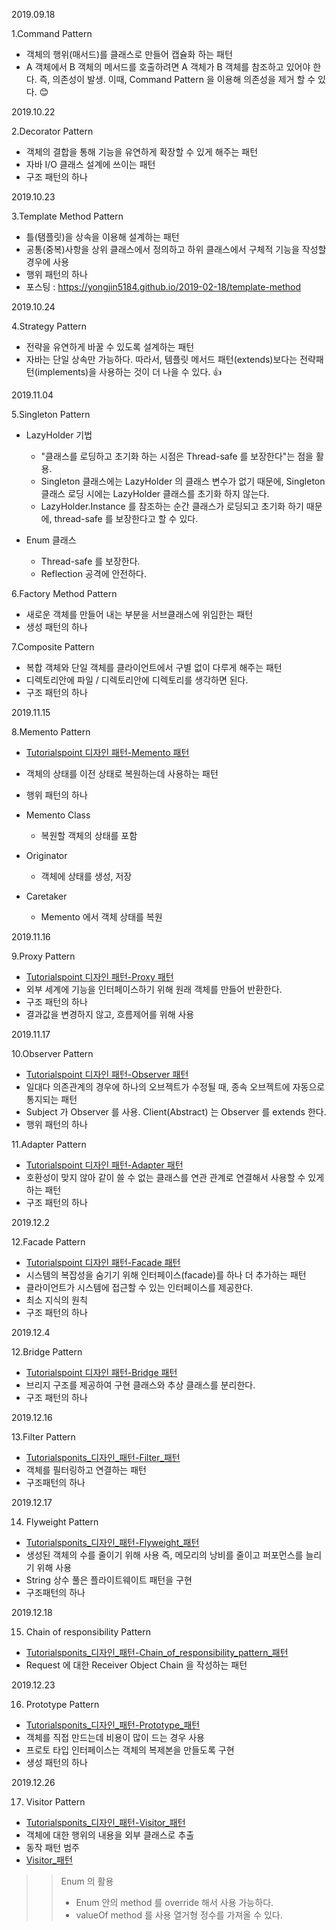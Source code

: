 2019.09.18

1.Command Pattern 
* 객체의 행위(매서드)를 클래스로 만들어 캡슐화 하는 패턴
* A 객체에서 B 객체의 메서드를 호출하려면 A 객체가 B 객체를 참조하고 있어야 한다. 
즉, 의존성이 발생. 이때, Command Pattern 을 이용해 의존성을 제거 할 수 있다. :blush:

2019.10.22

2.Decorator Pattern
* 객체의 결합을 통해 기능을 유연하게 확장할 수 있게 해주는 패턴
* 자바 I/O 클래스 설계에 쓰이는 패턴
* 구조 패턴의 하나

2019.10.23

3.Template Method Pattern
* 틀(탬플릿)을 상속을 이용해 설계하는 패턴
* 공통(중복)사항을 상위 클래스에서 정의하고 하위 클래스에서 구체적 기능을 작성할 경우에 사용
* 행위 패턴의 하나
* 포스팅 : https://yongjin5184.github.io/2019-02-18/template-method

2019.10.24

4.Strategy Pattern
* 전략을 유연하게 바꿀 수 있도록 설계하는 패턴
* 자바는 단일 상속만 가능하다. 
  따라서, 템플릿 메서드 패턴(extends)보다는 전략패턴(implements)을 사용하는 것이 더 나을 수 있다. :+1:

2019.11.04

5.Singleton Pattern

* LazyHolder 기법 
    * "클래스를 로딩하고 초기화 하는 시점은 Thread-safe 를 보장한다"는 점을 활용. 
    * Singleton 클래스에는 LazyHolder 의 클래스 변수가 없기 때문에, Singleton 클래스 로딩 시에는 LazyHolder 클래스를 초기화 하지 않는다.
    * LazyHolder.Instance 를 참조하는 순간 클래스가 로딩되고 초기화 하기 때문에, thread-safe 를 보장한다고 할 수 있다.
    
* Enum 클래스
    * Thread-safe 를 보장한다.
    * Reflection 공격에 안전하다.
    
6.Factory Method Pattern
* 새로운 객체를 만들어 내는 부분을 서브클래스에 위임한는 패턴
* 생성 패턴의 하나

7.Composite Pattern
* 복합 객체와 단일 객체를 클라이언트에서 구별 없이 다루게 해주는 패턴
* 디렉토리안에 파일 / 디렉토리안에 디렉토리를 생각하면 된다.
* 구조 패턴의 하나

2019.11.15

8.Memento Pattern
* [Tutorialspoint 디자인 패턴-Memento 패턴](https://www.tutorialspoint.com/design_pattern/memento_pattern.htm)
* 객체의 상태를 이전 상태로 복원하는데 사용하는 패턴
* 행위 패턴의 하나

* Memento Class 
    * 복원할 객체의 상태를 포함
* Originator
    * 객체에 상태를 생성, 저장
* Caretaker
    * Memento 에서 객체 상태를 복원

2019.11.16    

9.Proxy Pattern
* [Tutorialspoint 디자인 패턴-Proxy 패턴](https://www.tutorialspoint.com/design_pattern/proxy_pattern.htm)
* 외부 세계에 기능을 인터페이스하기 위해 원래 객체를 만들어 반환한다.
* 구조 패턴의 하나
* 결과값을 변경하지 않고, 흐름제어를 위해 사용

2019.11.17

10.Observer Pattern
* [Tutorialspoint 디자인 패턴-Observer 패턴](https://www.tutorialspoint.com/design_pattern/observer_pattern.htm)
* 일대다 의존관계의 경우에 하나의 오브젝트가 수정될 때, 종속 오브젝트에 자동으로 통지되는 패턴
* Subject 가  Observer 를 사용. Client(Abstract) 는 Observer 를 extends 한다.
* 행위 패턴의 하나

11.Adapter Pattern
* [Tutorialspoint 디자인 패턴-Adapter 패턴](https://www.tutorialspoint.com/design_pattern/adapter_pattern.htm)
* 호환성이 맞지 않아 같이 쓸 수 없는 클래스를 연관 관계로 연결해서 사용할 수 있게 하는 패턴
* 구조 패턴의 하나

2019.12.2

12.Facade Pattern
* [Tutorialspoint 디자인 패턴-Facade 패턴](https://www.tutorialspoint.com/design_pattern/facade_pattern.htm)
* 시스템의 복잡성을 숨기기 위해 인터페이스(facade)를 하나 더 추가하는 패턴
* 클라이언트가 시스템에 접근할 수 있는 인터페이스를 제공한다.
* 최소 지식의 원칙
* 구조 패턴의 하나

2019.12.4

12.Bridge Pattern
* [Tutorialspoint 디자인 패턴-Bridge 패턴](https://www.tutorialspoint.com/design_pattern/bridge_pattern.htm)
* 브리지 구조를 제공하여 구현 클래스와 추상 클래스를 분리한다.
* 구조 패턴의 하나

2019.12.16

13.Filter Pattern
* [Tutorialsponits_디자인_패턴-Filter_패턴](https://www.tutorialspoint.com/design_pattern/filter_pattern.htm)
* 객체를 필터링하고 연결하는 패턴
* 구조패턴의 하나

2019.12.17

14. Flyweight Pattern
* [Tutorialsponits_디자인_패턴-Flyweight_패턴](https://www.tutorialspoint.com/design_pattern/flyweight_pattern.htm)
* 생성된 객체의 수를 줄이기 위해 사용 즉, 메모리의 낭비를 줄이고 퍼포먼스를 늘리기 위해 사용
* String 상수 풀은 플라이트웨이트 패턴을 구현
* 구조패턴의 하나


2019.12.18

15. Chain of responsibility Pattern
* [Tutorialsponits_디자인_패턴-Chain_of_responsibility_pattern_패턴](https://www.tutorialspoint.com/design_pattern/chain_of_responsibility_pattern.htm)
* Request 에 대한 Receiver Object Chain 을 작성하는 패턴

2019.12.23

16. Prototype Pattern
* [Tutorialsponits_디자인_패턴-Prototype_패턴](https://www.tutorialspoint.com/design_pattern/prototype_pattern.htm)
* 객체를 직접 만드는데 비용이 많이 드는 경우 사용
* 프로토 타입 인터페이스는 객체의 복제본을 만들도록 구현
* 생성 패턴의 하나

2019.12.26

17. Visitor Pattern
* [Tutorialsponits_디자인_패턴-Visitor_패턴](https://www.tutorialspoint.com/design_pattern/visitor_pattern.htm)
* 객체에 대한 행위의 내용을 외부 클래스로 추출
* 동작 패턴 범주
* [Visitor_패턴](https://blog.naver.com/2feelus/220664244510) 


>> Enum 의 활용
>> * Enum 안의 method 를 override 해서 사용 가능하다.
>> * valueOf method 를 사용 열거형 정수를 가져올 수 있다.

